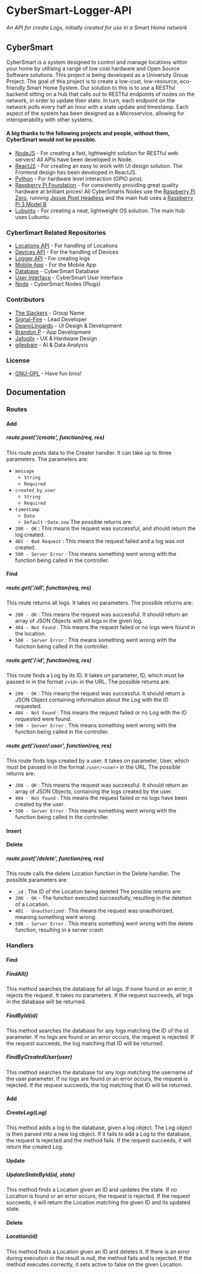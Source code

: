 # CyberSmart-Logger-API
###### An API for create Logs, initially created for use in a Smart Home network

## CyberSmart
CyberSmart is a system designed to control and manage locations within your home by utilising a range of low cost hardware and Open Source Software solutions. This project is being developed as a University Group Project. The goal of this project is to create a low-cost, low-resource, eco-friendly Smart Home System. Our solution to this is to use a RESTful backend sitting on a hub that calls out to RESTful endpoints of nodes on the network, in order to update their state. In turn, each endpoint on the network polls every half an hour with a state update and timestamp. Each aspect of the system has been designed as a Microservice, allowing for interoperability with other systems.

#### A big thanks to the following projects and people, without them, CyberSmart would not be possible.
* [NodeJS](https://nodejs.org/en/) - For creating a fast, lightweight solution for RESTful web servers! All APIs have been developed in Node. 
* [ReactJS](https://reactjs.org/) - For creating an easy to work with UI design solution. The Frontend design has been developed in ReactJS.
* [Python](https://www.python.org/) - For hardware level interaction (GPIO pins).
* [Raspberry Pi Foundation](https://www.raspberrypi.org/about/) - For consistently providing great quality hardware at brilliant prices! All CyberSmarts Nodes use the [Raspberry Pi Zero](https://www.raspberrypi.org/products/raspberry-pi-zero/), running [Jessie Pixel Headless](https://www.raspberrypi.org/blog/introducing-pixel/) and the main hub uses a [Raspberry Pi 3 Model B](https://www.raspberrypi.org/products/raspberry-pi-3-model-b/)
* [Lubuntu](https://lubuntu.net/) - For creating a neat, lightweight OS solution. The main hub uses Lubuntu.

### CyberSmart Related Repositories
* [Locations API](https://github.com/UniversityGroup/CyberSmart-Locations-API) - For handling of Locations
* [Devices API](https://github.com/UniversityGroup/CyberSmart-Devices-API) - For the handling of Devices
* [Logger API](https://github.com/UniversityGroup/CyberSmart-Logger-API) - For creating logs
* [Mobile App](https://github.com/UniversityGroup/CyberSmart-Mobile-App) - For the Mobile App
* [Database](https://github.com/UniversityGroup/CyberSmart-DB) - CyberSmart Database
* [User Interface](https://github.com/UniversityGroup/CyberSmart-React-UI) - CyberSmart User Interface 
* [Node](https://github.com/UniversityGroup/CyberSmart-Node) - CyberSmart Nodes (Plugs)

### Contributors
* [The Slackers](https://github.com/UniversityGroup) - Group Name
* [Signal-Fire](https://www.github.com/Signal-Fire) - Lead Developer
* [DeanoLingardo](https://github.com/DeanoLingardo) - UI Design & Development
* [Brandon P](https://github.com/brandonjamesparkinson) - App Development
* [Jafoolly](https://github.com/Jafoolly) - UX & Hardware Design
* [gilesbain](https://github.com/gilesbain) - AI & Data Analysis

### License
* [GNU-GPL](https://www.gnu.org/licenses/gpl-3.0.en.html) - Have fun bros!

## Documentation
### Routes
#### Add
##### route.post('/create', function(req, res)
This route posts data to the Creater handler. It can take up to three parameters.
The parameters are:
* `message`
    - `String`
    - `Required`
* `created_by_user`
    - `String`
    - `Required`
* `timestamp`
    - `Date`
    - `Default` : `Date.now`
The possible returns are:
* `200 - OK` : This means the request was successful, and should return the log created.
* `401 - Bad Request` : This means the request failed and a log was not created.
* `500 - Server Error` : This means something went wrong with the function being called in the controller.

#### Find
##### route.get('/all', function(req, res)
This route returns all logs. It takes no parameters. 
The possible returns are:
* `200 - OK` : This means the request was successful. It should return an array of JSON Objects with all logs in the given log.
* `404 - Not Found` : This means the request failed or no logs were found in the location.
* `500 - Server Error` : This means something went wrong with the function being called in the controller.

##### route.get('/:id', function(req, res) 
This route finds a Log by its ID. It takes on parameter, ID, which must be passed in in the format `/<id>` in the URL.
The possible returns are:
* `200 - OK` : This means the request was successful. It should return a JSON Object containing information about the Log with the ID requested.
* `404 - Not Found` : This means the request failed or no Log with the ID requested were found.
* `500 - Server Error` : This means something went wrong with the function being called in the controller.

##### route.get('/user/:user', function(req, res) 
This route finds logs created by a user. It takes on parameter, User, which must be passed in in the format `/user/<user>` in the URL.
The possible returns are:
* `200 - OK` : This means the request was successful. It should return an array of JSON Objects, containing the logs created by the user.
* `404 - Not Found` : This means the request failed or no logs have been created by the user.
* `500 - Server Error` : This means something went wrong with the function being called in the controller.

#### Insert
#### Delete
##### route.post('/delete', function(req, res) 
This route calls the delete Location function in the Delete handler. The possible parameters are:
* `_id` : The ID of the Location being deleted
The possible returns are:
* `200 - OK` - The function executed successfully, resulting in the deletion of a Location.
* `401 - Unauthorized` : This means the request was unauthorized, meaning something went wrong.
* `500 - Server Error` : This means something went wrong with the delete function, resulting in a server crash.

### Handlers
#### Find
##### FindAll()
This method searches the database for all logs. If none found or an error, it rejects the request.
It takes no parameters.
If the request succeeds, all logs in the database will be returned.

##### FindById(id)
This method searches the database for any logs matching the ID of the id parameter.
If no logs are found or an error occurs, the request is rejected.
If the request succeeds, the log matching that ID will be returned.

##### FindByCreatedUser(user)
This method searches the database for any logs matching the username of the user parameter.
If no logs are found or an error occurs, the request is rejected.
If the request succeeds, the log matching that ID will be returned.

#### Add
##### CreateLog(Log)
This method adds a log to the database, given a log object. The Log object is then parsed into a new log object.
If it fails to add a Log to the database, the request is rejected and the method fails.
If the request succeeds, it will return the created Log.

#### Update
##### UpdateStateById(id, state)
This method finds a Location given an ID and updates the state. If no Location is found or an error occurs, the request is rejected.
If the request succeeds, it will return the Location matching the given ID and its updated state.

#### Delete
##### Location(id)
This method finds a Location given an ID and deletes it. If there is an error during execution or the result is null, the method fails and is rejected.
If the method executes correctly, it sets active to false on the given Location.